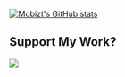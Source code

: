 [![Mobizt's GitHub stats](https://github-readme-stats.vercel.app/api?username=mobizt)](https://github-readme-stats.vercel.app/api?username=mobizt&count_private=true)

## Support My Work?
<a href="https://www.buymeacoffee.com/Mobizt"><img src="https://img.buymeacoffee.com/button-api/?text=Buy me a coffee&emoji=&slug=Mobizt&button_colour=33D5FF&font_colour=ffffff&font_family=Poppins&outline_colour=000000&coffee_colour=FFDD00"></a>
